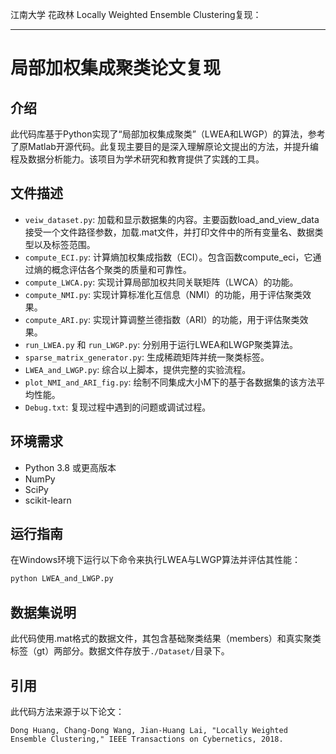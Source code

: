 江南大学 花政林 Locally Weighted Ensemble Clustering复现：

---

# 局部加权集成聚类论文复现

## 介绍
此代码库基于Python实现了“局部加权集成聚类”（LWEA和LWGP）的算法，参考了原Matlab开源代码。此复现主要目的是深入理解原论文提出的方法，并提升编程及数据分析能力。该项目为学术研究和教育提供了实践的工具。

## 文件描述
- `veiw_dataset.py`: 加载和显示数据集的内容。主要函数load_and_view_data接受一个文件路径参数，加载.mat文件，并打印文件中的所有变量名、数据类型以及标签范围。
- `compute_ECI.py`: 计算熵加权集成指数（ECI）。包含函数compute_eci，它通过熵的概念评估各个聚类的质量和可靠性。
- `compute_LWCA.py`: 实现计算局部加权共同关联矩阵（LWCA）的功能。
- `compute_NMI.py`: 实现计算标准化互信息（NMI）的功能，用于评估聚类效果。
- `compute_ARI.py`: 实现计算调整兰德指数（ARI）的功能，用于评估聚类效果。
- `run_LWEA.py` 和 `run_LWGP.py`: 分别用于运行LWEA和LWGP聚类算法。
- `sparse_matrix_generator.py`: 生成稀疏矩阵并统一聚类标签。
- `LWEA_and_LWGP.py`: 综合以上脚本，提供完整的实验流程。
- `plot_NMI_and_ARI_fig.py`: 绘制不同集成大小M下的基于各数据集的该方法平均性能。
- `Debug.txt`: 复现过程中遇到的问题或调试过程。

## 环境需求
- Python 3.8 或更高版本
- NumPy
- SciPy
- scikit-learn

## 运行指南
在Windows环境下运行以下命令来执行LWEA与LWGP算法并评估其性能：
```bash
python LWEA_and_LWGP.py
```

## 数据集说明
此代码使用.mat格式的数据文件，其包含基础聚类结果（members）和真实聚类标签（gt）两部分。数据文件存放于`./Dataset/`目录下。

## 引用
此代码方法来源于以下论文：
```
Dong Huang, Chang-Dong Wang, Jian-Huang Lai, "Locally Weighted Ensemble Clustering," IEEE Transactions on Cybernetics, 2018.
```